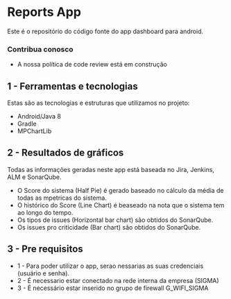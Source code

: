 # Reports App #

Este é o repositório do código fonte do app dashboard para android.

### Contribua conosco ###

* A nossa política de code review está em construção

## 1 - Ferramentas e tecnologias ##

Estas são as tecnologias e estruturas que utilizamos no projeto:
- Android/Java 8
- Gradle
- MPChartLib
			
## 2 - Resultados de gráficos ##

Todas as informações geradas neste app está baseada no Jira, Jenkins, ALM e SonarQube.
* O Score do sistema (Half Pie) é gerado baseado no cálculo da média de todas as mpetricas do sistema.
* O histórico do Score (Line Chart) é beaseado na nota que o sistema tem ao longo do tempo.
* Os tipos de issues (Horizontal bar chart) são obtidos do SonarQube.
* Os issues pro criticidade (Bar chart) são obtidos do SonarQube.

## 3 - Pre requisitos ##

* 1 - Para poder utilizar o app, serao nessarias as suas credenciais (usuário e senha).
* 2 - É necessario estar conectado na rede interna da empresa (SIGMA)
* 3 - É necessário estar inserido no grupo de firewall G_WIFI_SIGMA